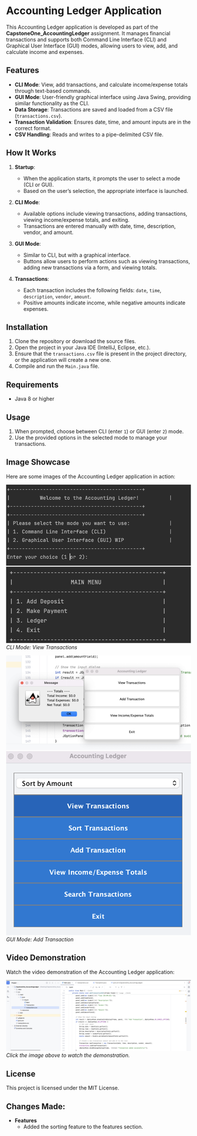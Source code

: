 # Accounting Ledger Application

This Accounting Ledger application is developed as part of the **CapstoneOne_AccountingLedger** assignment. It manages financial transactions and supports both Command Line Interface (CLI) and Graphical User Interface (GUI) modes, allowing users to view, add, and calculate income and expenses.

## Features

- **CLI Mode**: View, add transactions, and calculate income/expense totals through text-based commands.
- **GUI Mode**: User-friendly graphical interface using Java Swing, providing similar functionality as the CLI.
- **Data Storage**: Transactions are saved and loaded from a CSV file (`transactions.csv`).
- **Transaction Validation**: Ensures date, time, and amount inputs are in the correct format.
- **CSV Handling**: Reads and writes to a pipe-delimited CSV file.

## How It Works

1. **Startup**: 
    - When the application starts, it prompts the user to select a mode (CLI or GUI).
    - Based on the user’s selection, the appropriate interface is launched.

2. **CLI Mode**: 
    - Available options include viewing transactions, adding transactions, viewing income/expense totals, and exiting.
    - Transactions are entered manually with date, time, description, vendor, and amount.

3. **GUI Mode**: 
    - Similar to CLI, but with a graphical interface.
    - Buttons allow users to perform actions such as viewing transactions, adding new transactions via a form, and viewing totals.

4. **Transactions**:
    - Each transaction includes the following fields: `date`, `time`, `description`, `vendor`, `amount`.
    - Positive amounts indicate income, while negative amounts indicate expenses.

## Installation

1. Clone the repository or download the source files.
2. Open the project in your Java IDE (IntelliJ, Eclipse, etc.).
3. Ensure that the `transactions.csv` file is present in the project directory, or the application will create a new one.
4. Compile and run the `Main.java` file.

## Requirements

- Java 8 or higher

## Usage

1. When prompted, choose between CLI (enter `1`) or GUI (enter `2`) mode.
2. Use the provided options in the selected mode to manage your transactions.

## Image Showcase

Here are some images of the Accounting Ledger application in action:

![CLI Mode Screenshot](Assets/MainMenu.png)
![CLI Mode Screenshot](Assets/MainMenu2.png)
*CLI Mode: View Transactions*

![GUI Mode Screenshot](Assets/gui_mode_screenshot.png)
![GUI Mode Screenshot](Assets/OtherUI.png)
*GUI Mode: Add Transaction*

## Video Demonstration

Watch the video demonstration of the Accounting Ledger application:

[![Watch the video](Assets/thumbnail.png)](https://streamable.com/relhx2)
*Click the image above to watch the demonstration.*

## License

This project is licensed under the MIT License.

## Changes Made:
- **Features**
  - Added the sorting feature to the features section.
  

